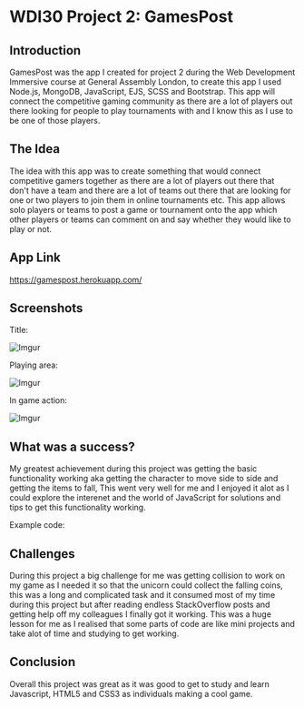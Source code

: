 # WDI30 Project 2: GamesPost

## Introduction

GamesPost was the app I created for project 2 during the Web Development Immersive course at General Assembly London, to create this app I used Node.js, MongoDB, JavaScript, EJS, SCSS and Bootstrap. This app will connect the competitive gaming community as there are a lot of players out there looking for people to play tournaments with and I know this as I use to be one of those players.

## The Idea

The idea with this app was to create something that would connect competitive gamers together as there are a lot of players out there that don't have a team and there are a lot of teams out there that are looking for one or two players to join them in online tournaments etc. This app allows solo players or teams to post a game or tournament onto the app which other players or teams can comment on and say whether they would like to play or not.

## App Link

https://gamespost.herokuapp.com/

## Screenshots

Title: 

![Imgur](https://i.imgur.com/oDeAHmq.png)

Playing area: 

![Imgur](https://i.imgur.com/rQZj3wS.png)

In game action:

![Imgur](https://i.imgur.com/DcwiorF.png)

## What was a success?

My greatest achievement during this project was getting the basic functionality working aka getting the character to move side to side and getting the items to fall, This went very well for me and I enjoyed it alot as I could explore the interenet and the world of JavaScript for solutions and tips to get this functionality working.

Example code:



## Challenges

During this project a big challenge for me was getting collision to work on my game as I needed it so that the unicorn could collect the falling coins, this was a long and complicated task and it consumed most of my time during this project but after reading endless StackOverflow posts and getting help off my colleagues I finally got it working. This was a huge lesson for me as I realised that some parts of code are like mini projects and take alot of time and studying to get working.

## Conclusion 

Overall this project was great as it was good to get to study and learn Javascript, HTML5 and CSS3 as individuals making a cool game.
